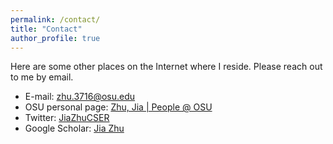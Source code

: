 ```yaml
---
permalink: /contact/
title: "Contact"
author_profile: true
---
```

Here are some other places on the Internet where I reside.
Please reach out to me by email.

* E-mail: zhu.3716@osu.edu
* OSU personal page: [Zhu, Jia | People @ OSU](https://people.engineering.osu.edu/people/zhu.3716)
* Twitter: [JiaZhuCSER](https://x.com/JiaZhuCSER)
* Google Scholar: [Jia Zhu](https://scholar.google.com/citations?user=hDfxr1XfeCUC&hl=en&oi=sra)

